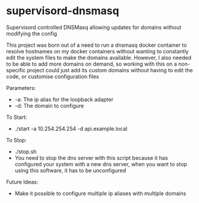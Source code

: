 # supervisord-dnsmasq
Supervisord controlled DNSMasq allowing updates for domains without modifying the config

This project was born out of a need to run a dnsmasq docker container to resolve hostnames on my docker containers without wanting to constantly edit the system files to make the domains available.  However, I also needed to be able to add more domains on demand, so working with this on a non-specific project could just add its custom domains without having to edit the code, or customise configuration files

Parameters:
+ -a: The ip alias for the loopback adapter
+ -d: The domain to configure

To Start:
- ./start -a 10.254.254.254 -d api.example.local

To Stop:
- ./stop.sh
- You need to stop the dns server with this script because it has configured your system with a new dns server, when you want to stop using this software, it has to be unconfigured

Future Ideas:
- Make it possible to configure multiple ip aliases with multiple domains